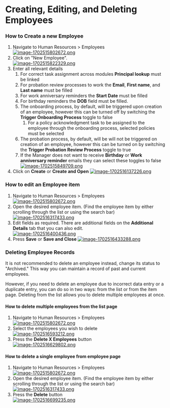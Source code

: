 # Creating, Editing, and Deleting Employees

### How to Create a new Employee

1. Navigate to Human Resources &gt; Employees  
    [![image-1702515802672.png](https://docs.rapidplatform.com/uploads/images/gallery/2023-12/scaled-1680-/zbxdqhZWjdCsrh3Q-image-1702515802672.png)](https://docs.rapidplatform.com/uploads/images/gallery/2023-12/zbxdqhZWjdCsrh3Q-image-1702515802672.png)
2. Click on "New Employee".  
    [![image-1702515822329.png](https://docs.rapidplatform.com/uploads/images/gallery/2023-12/scaled-1680-/mFuORagRqq69zFOt-image-1702515822329.png)](https://docs.rapidplatform.com/uploads/images/gallery/2023-12/mFuORagRqq69zFOt-image-1702515822329.png)
3. Enter all relevant details 
    1. For correct task assignment across modules **Principal lookup** must be linked
    2. For probation review processes to work the **Email**, **First name**, and **Last name** must be filled
    3. For work anniversary reminders the **Start Date** must be filled
    4. For birthday reminders the **DOB** field must be filled.
    5. The onboarding process, by default, will be triggered upon creation of an employee, however this can be turned off by switching the **Trigger Onboarding Process** toggle to false 
        1. For a policy acknowledgment task to be assigned to the employee through the onboarding process, selected policies must be selected
    6. The probation process, by default, will be will not be triggered on creation of an employee, however this can be turned on by switching the **Trigger Probation Review Process** toggle to true
    7. If the Manager does not want to receive **Birthday** or **Work anniversary reminder** emails they can select these toggles to false  
        [![image-1702515849709.png](https://docs.rapidplatform.com/uploads/images/gallery/2023-12/scaled-1680-/ppMxrwzqWOlfLGP2-image-1702515849709.png)](https://docs.rapidplatform.com/uploads/images/gallery/2023-12/ppMxrwzqWOlfLGP2-image-1702515849709.png)
4. Click on **Create** or ****Create and Open**** [![image-1702516137226.png](https://docs.rapidplatform.com/uploads/images/gallery/2023-12/scaled-1680-/1X1TwmlekTHX1N1L-image-1702516137226.png)](https://docs.rapidplatform.com/uploads/images/gallery/2023-12/1X1TwmlekTHX1N1L-image-1702516137226.png)

### How to edit an Employee item

1. Navigate to Human Resources &gt; Employees  
    [![image-1702515802672.png](https://docs.rapidplatform.com/uploads/images/gallery/2023-12/scaled-1680-/zbxdqhZWjdCsrh3Q-image-1702515802672.png)](https://docs.rapidplatform.com/uploads/images/gallery/2023-12/zbxdqhZWjdCsrh3Q-image-1702515802672.png)
2. Open the desired employee item. (Find the employee item by either scrolling through the list or using the search bar)  
    [![image-1702516317433.png](https://docs.rapidplatform.com/uploads/images/gallery/2023-12/scaled-1680-/DgimJrAXTwJQ3oB0-image-1702516317433.png)](https://docs.rapidplatform.com/uploads/images/gallery/2023-12/DgimJrAXTwJQ3oB0-image-1702516317433.png)
3. Edit fields as required. There are additional fields on the **Additional Details** tab that you can also edit.  
    [![image-1702516400436.png](https://docs.rapidplatform.com/uploads/images/gallery/2023-12/scaled-1680-/Qc6cKFFy4gFQ8LjI-image-1702516400436.png)](https://docs.rapidplatform.com/uploads/images/gallery/2023-12/Qc6cKFFy4gFQ8LjI-image-1702516400436.png)
4. Press **Save** or ****Save and Close**** [![image-1702516433288.png](https://docs.rapidplatform.com/uploads/images/gallery/2023-12/scaled-1680-/eWdLmMLRVXzBirrZ-image-1702516433288.png)](https://docs.rapidplatform.com/uploads/images/gallery/2023-12/eWdLmMLRVXzBirrZ-image-1702516433288.png)

### Deleting Employee Records

It is not recommended to delete an employee instead, change its status to "Archived." This way you can maintain a record of past and current employees.

However, if you need to delete an employee due to incorrect data entry or a duplicate entry, you can do so in two ways: from the list or from the item page. Deleting from the list allows you to delete multiple employees at once.

#### How to delete multiple employees from the list page

1. Navigate to Human Resources &gt; Employees  
    [![image-1702515802672.png](https://docs.rapidplatform.com/uploads/images/gallery/2023-12/scaled-1680-/zbxdqhZWjdCsrh3Q-image-1702515802672.png)](https://docs.rapidplatform.com/uploads/images/gallery/2023-12/zbxdqhZWjdCsrh3Q-image-1702515802672.png)
2. Select the employees you wish to delete  
    [![image-1702516593212.png](https://docs.rapidplatform.com/uploads/images/gallery/2023-12/scaled-1680-/biPV8hALAqeZPRZW-image-1702516593212.png)](https://docs.rapidplatform.com/uploads/images/gallery/2023-12/biPV8hALAqeZPRZW-image-1702516593212.png)
3. Press the **Delete X Employees** button  
    [![image-1702516629802.png](https://docs.rapidplatform.com/uploads/images/gallery/2023-12/scaled-1680-/XDlpK3hjgy8sGpsD-image-1702516629802.png)](https://docs.rapidplatform.com/uploads/images/gallery/2023-12/XDlpK3hjgy8sGpsD-image-1702516629802.png)

#### How to delete a single employee from employee page

1. Navigate to Human Resources &gt; Employees  
    [![image-1702515802672.png](https://docs.rapidplatform.com/uploads/images/gallery/2023-12/scaled-1680-/zbxdqhZWjdCsrh3Q-image-1702515802672.png)](https://docs.rapidplatform.com/uploads/images/gallery/2023-12/zbxdqhZWjdCsrh3Q-image-1702515802672.png)
2. Open the desired employee item. (Find the employee item by either scrolling through the list or using the search bar)  
    [![image-1702516317433.png](https://docs.rapidplatform.com/uploads/images/gallery/2023-12/scaled-1680-/DgimJrAXTwJQ3oB0-image-1702516317433.png)](https://docs.rapidplatform.com/uploads/images/gallery/2023-12/DgimJrAXTwJQ3oB0-image-1702516317433.png)
3. Press the **Delete** button  
    [![image-1702516699235.png](https://docs.rapidplatform.com/uploads/images/gallery/2023-12/scaled-1680-/jzOanEyT4AozR8G7-image-1702516699235.png)](https://docs.rapidplatform.com/uploads/images/gallery/2023-12/jzOanEyT4AozR8G7-image-1702516699235.png)